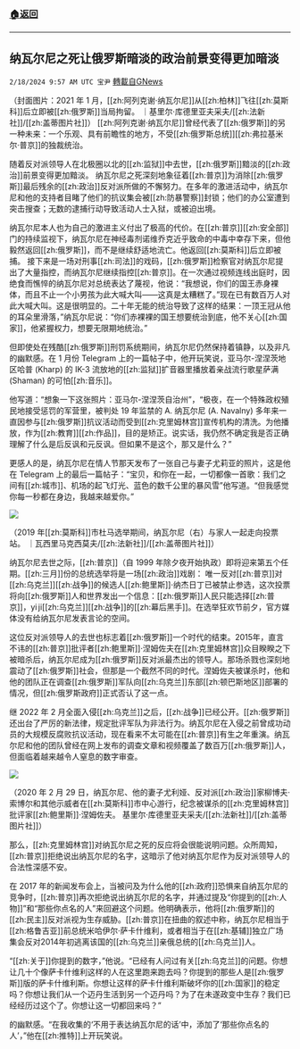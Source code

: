 ###  [:house:返回](README.md)
---


## 纳瓦尔尼之死让俄罗斯暗淡的政治前景变得更加暗淡
`2/18/2024 9:57 AM UTC 宝尹` [轉載自GNews](https://gnews.org/articles/2320110)

（封面图片：2021 年 1 月，[[zh:阿列克谢·纳瓦尔尼]]从[[zh:柏林]]飞往[[zh:莫斯科]]后立即被[[zh:俄罗斯]]当局拘留。 ｜基里尔·库德里亚夫采夫/[[zh:法新社]]/[[zh:盖蒂图片社]]）
[[zh:阿列克谢·纳瓦尔尼]]曾经代表了[[zh:俄罗斯]]的另一种未来：一个乐观、具有前瞻性的地方，不受[[zh:俄罗斯总统]][[zh:弗拉基米尔·普京]]的独裁统治。

随着反对派领导人在北极圈以北的[[zh:监狱]]中去世，[[zh:俄罗斯]]黯淡的[[zh:政治]]前景变得更加黯淡。
纳瓦尔尼之死深刻地象征着[[zh:普京]]为消除[[zh:俄罗斯]]最后残余的[[zh:政治]]反对派所做的不懈努力。在多年的激进活动中，纳瓦尔尼和他的支持者目睹了他们的抗议集会被[[zh:防暴警察]]封锁；他们的办公室遭到突击搜查；无数的逮捕行动导致活动人士入狱，或被迫出境。

纳瓦尔尼本人也为自己的激进主义付出了极高的代价。在[[zh:普京]][[zh:安全部]]门的持续监视下，纳瓦尔尼在神经毒剂诺维乔克近乎致命的中毒中幸存下来，但他毅然返回[[zh:俄罗斯]]，而不是继续舒适地流亡。他返回[[zh:莫斯科]]后立即被捕。
接下来是一场对刑事[[zh:司法]]的戏码，[[zh:俄罗斯]]检察官对纳瓦尔尼提出了大量指控，而纳瓦尔尼继续指控[[zh:普京]]。在一次通过视频连线出庭时，因绝食而憔悴的纳瓦尔尼对总统表达了蔑视，他说：“我想说，你们的国王赤身裸体，而且不止一个小男孩为此大喊大叫——这真是太糟糕了。”现在已有数百万人对此大喊大叫。这是很明显的。二十年无能的统治导致了这样的结果：一顶王冠从他的耳朵里滑落，”纳瓦尔尼说：“你们赤裸裸的国王想要统治到底，他不关心[[zh:国家]]，他紧握权力，想要无限期地统治。”

但即使处在残酷[[zh:俄罗斯]]刑罚系统期间，纳瓦尔尼仍然保持着镇静，以及非凡的幽默感。在 1 月份 Telegram 上的一篇帖子中，他开玩笑说，亚马尔-涅涅茨地区哈普 (Kharp) 的 IK-3 流放地的[[zh:监狱]]扩音器里播放着亲战流行歌星萨满 (Shaman) 的可怕[[zh:音乐]]。

他写道：“想象一下这张照片：亚马尔-涅涅茨自治州”，“极夜，在一个特殊政权殖民地接受惩罚的军营里，被判处 19 年监禁的 A. 纳瓦尔尼 (A. Navalny) 多年来一直因参与[[zh:俄罗斯]]抗议活动而受到[[zh:克里姆林宫]]宣传机构的清洗。为他播放，作为[[zh:教育]][[zh:作品]]，目的是矫正。说实话，我仍然不确定我是否正确理解了什么是后反讽和元反讽。但如果不是这个，那又是什么？”

更感人的是，纳瓦尔尼在情人节那天发布了一张自己与妻子尤莉亚的照片，这是他在 Telegram 上的最后一篇帖子：“宝贝，和你在一起，一切都像一首歌：我们之间有[[zh:城市]]、机场的起飞灯光、蓝色的数千公里的暴风雪”他写道。“但我感觉你每一秒都在身边，我越来越爱你。”

![](https://i.imgur.com/Rh8ildp.jpg)

（2019 年[[zh:莫斯科]]市杜马选举期间，纳瓦尔尼（右）与家人一起走向投票站。 ｜瓦西里马克西莫夫/[[zh:法新社]]/[[zh:盖蒂图片社]]）

纳瓦尔尼去世之际，[[zh:普京]]（自 1999 年除夕夜开始执政）即将迎来第五个任期。[[zh:三月]]份的总统选举将是一场[[zh:政治]]戏剧： 唯一反对[[zh:普京]]对[[zh:乌克兰]][[zh:战争]]的候选人[[zh:鲍里斯]]·纳杰日丁已被禁止参选，这次投票将向[[zh:俄罗斯]]人和世界发出一个信息：[[zh:俄罗斯]]人民只能选择[[zh:普京]]，yi ji[[zh:乌克兰]][[zh:战争]]的[[zh:幕后黑手]]。在选举狂欢节前夕，官方媒体没有给纳瓦尔尼发表言论的空间。

这位反对派领导人的去世也标志着[[zh:俄罗斯]]一个时代的结束。2015年，直言不讳的[[zh:普京]]批评者[[zh:鲍里斯]]·涅姆佐夫在[[zh:克里姆林宫]]众目睽睽之下被暗杀后，纳瓦尔尼成为[[zh:俄罗斯]]反对派最杰出的领导人。那场杀戮也深刻地震动了[[zh:俄罗斯]]社会，但那是一个截然不同的时代。涅姆佐夫被谋杀时，他和他的团队正在调查[[zh:俄罗斯]]军队向[[zh:乌克兰]]东部[[zh:顿巴斯地区]]部署的情况，但[[zh:俄罗斯政府]]正式否认了这一点。

继 2022 年 2 月全面入侵[[zh:乌克兰]]之后，[[zh:战争]]已经公开。[[zh:俄罗斯]]还出台了严厉的新法律，规定批评军队为非法行为。纳瓦尔尼在入侵之前曾成功动员的大规模反腐败抗议活动，现在看来不太可能在[[zh:普京]]有生之年重演。纳瓦尔尼和他的团队曾经在网上发布的调查文章和视频覆盖了数百万[[zh:俄罗斯]]人，但面临着越来越令人窒息的数字审查。

![](https://i.imgur.com/22Qayvh.jpg)

（2020 年 2 月 29 日，纳瓦尔尼、他的妻子尤利娅、反对派[[zh:政治]]家柳博夫·索博尔和其他示威者在[[zh:莫斯科]]市中心游行，纪念被谋杀的[[zh:克里姆林宫]]批评家[[zh:鲍里斯]]·涅姆佐夫。 基里尔·库德里亚夫采夫/[[zh:法新社]]/[[zh:盖蒂图片社]]）

那么，[[zh:克里姆林宫]]对纳瓦尔尼之死的反应将会很能说明问题。众所周知，[[zh:普京]]拒绝说出纳瓦尔尼的名字，这暗示了他对纳瓦尔尼作为反对派领导人的合法性深感不安。

在 2017 年的新闻发布会上，当被问及为什么他的[[zh:政府]]恐惧来自纳瓦尔尼的竞争时，[[zh:普京]]再次拒绝说出纳瓦尔尼的名字，并通过提及“你提到的[[zh:人物]]”和“那些你点名的人”来回避这个问题。他明确表示，他将[[zh:俄罗斯]]的[[zh:民主]]反对派视为生存威胁。[[zh:普京]]在扭曲的叙述中称，纳瓦尔尼相当于[[zh:格鲁吉亚]]前总统米哈伊尔·萨卡什维利，或者相当于在[[zh:基辅]]独立广场集会反对2014年初逃离该国的[[zh:乌克兰]]亲俄总统的[[zh:乌克兰]]人。

“[[zh:关于]]你提到的数字，”他说。“已经有人问过有关[[zh:乌克兰]]的问题。你想让几十个像萨卡什维利这样的人在这里跑来跑去吗？你提到的那些人是[[zh:俄罗斯]]版的萨卡什维利斯。你想让这样的萨卡什维利斯破坏你的[[zh:国家]]的稳定吗？你想让我们从一个迈丹生活到另一个迈丹吗？为了在未遂政变中生存？我们已经经历过这个了。你想让这一切都回来吗？”

​​​​​​​​​​​​​​​​​的幽默感。“在我收集的‘不用于表达纳瓦尔尼的话’中，添加了‘那些你点名的人’，”他在[[zh:推特]]上开玩笑说。







